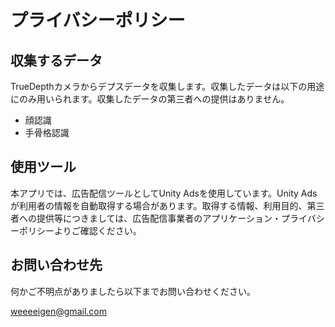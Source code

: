 # プライバシーポリシー

## 収集するデータ
TrueDepthカメラからデプスデータを収集します。収集したデータは以下の用途にのみ用いられます。収集したデータの第三者への提供はありません。

- 顔認識
- 手骨格認識

## 使用ツール
本アプリでは、広告配信ツールとしてUnity Adsを使用しています。Unity Adsが利用者の情報を自動取得する場合があります。取得する情報、利用目的、第三者への提供等につきましては、広告配信事業者のアプリケーション・プライバシーポリシーよりご確認ください。

## お問い合わせ先
何かご不明点がありましたら以下までお問い合わせください。

weeeeigen@gmail.com
